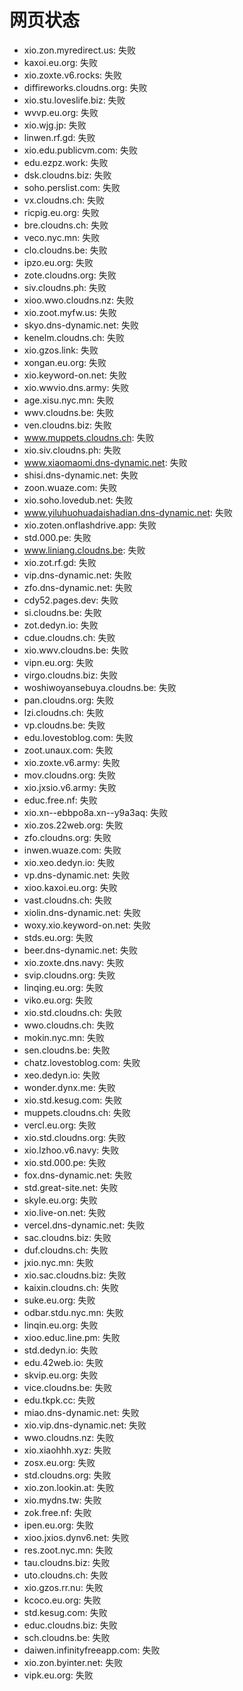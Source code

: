 # 网页状态
- xio.zon.myredirect.us: 失败
- kaxoi.eu.org: 失败
- xio.zoxte.v6.rocks: 失败
- diffireworks.cloudns.org: 失败
- xio.stu.loveslife.biz: 失败
- wvvp.eu.org: 失败
- xio.wjg.jp: 失败
- linwen.rf.gd: 失败
- xio.edu.publicvm.com: 失败
- edu.ezpz.work: 失败
- dsk.cloudns.biz: 失败
- soho.perslist.com: 失败
- vx.cloudns.ch: 失败
- ricpig.eu.org: 失败
- bre.cloudns.ch: 失败
- veco.nyc.mn: 失败
- clo.cloudns.be: 失败
- ipzo.eu.org: 失败
- zote.cloudns.org: 失败
- siv.cloudns.ph: 失败
- xioo.wwo.cloudns.nz: 失败
- xio.zoot.myfw.us: 失败
- skyo.dns-dynamic.net: 失败
- kenelm.cloudns.ch: 失败
- xio.gzos.link: 失败
- xongan.eu.org: 失败
- xio.keyword-on.net: 失败
- xio.wwvio.dns.army: 失败
- age.xisu.nyc.mn: 失败
- wwv.cloudns.be: 失败
- ven.cloudns.biz: 失败
- www.muppets.cloudns.ch: 失败
- xio.siv.cloudns.ph: 失败
- www.xiaomaomi.dns-dynamic.net: 失败
- shisi.dns-dynamic.net: 失败
- zoon.wuaze.com: 失败
- xio.soho.lovedub.net: 失败
- www.yiluhuohuadaishadian.dns-dynamic.net: 失败
- xio.zoten.onflashdrive.app: 失败
- std.000.pe: 失败
- www.liniang.cloudns.be: 失败
- xio.zot.rf.gd: 失败
- vip.dns-dynamic.net: 失败
- zfo.dns-dynamic.net: 失败
- cdy52.pages.dev: 失败
- si.cloudns.be: 失败
- zot.dedyn.io: 失败
- cdue.cloudns.ch: 失败
- xio.wwv.cloudns.be: 失败
- vipn.eu.org: 失败
- virgo.cloudns.biz: 失败
- woshiwoyansebuya.cloudns.be: 失败
- pan.cloudns.org: 失败
- lzi.cloudns.ch: 失败
- vp.cloudns.be: 失败
- edu.lovestoblog.com: 失败
- zoot.unaux.com: 失败
- xio.zoxte.v6.army: 失败
- mov.cloudns.org: 失败
- xio.jxsio.v6.army: 失败
- educ.free.nf: 失败
- xio.xn--ebbpo8a.xn--y9a3aq: 失败
- xio.zos.22web.org: 失败
- zfo.cloudns.org: 失败
- inwen.wuaze.com: 失败
- xio.xeo.dedyn.io: 失败
- vp.dns-dynamic.net: 失败
- xioo.kaxoi.eu.org: 失败
- vast.cloudns.ch: 失败
- xiolin.dns-dynamic.net: 失败
- woxy.xio.keyword-on.net: 失败
- stds.eu.org: 失败
- beer.dns-dynamic.net: 失败
- xio.zoxte.dns.navy: 失败
- svip.cloudns.org: 失败
- linqing.eu.org: 失败
- viko.eu.org: 失败
- xio.std.cloudns.ch: 失败
- wwo.cloudns.ch: 失败
- mokin.nyc.mn: 失败
- sen.cloudns.be: 失败
- chatz.lovestoblog.com: 失败
- xeo.dedyn.io: 失败
- wonder.dynx.me: 失败
- xio.std.kesug.com: 失败
- muppets.cloudns.ch: 失败
- vercl.eu.org: 失败
- xio.std.cloudns.org: 失败
- xio.lzhoo.v6.navy: 失败
- xio.std.000.pe: 失败
- fox.dns-dynamic.net: 失败
- std.great-site.net: 失败
- skyle.eu.org: 失败
- xio.live-on.net: 失败
- vercel.dns-dynamic.net: 失败
- sac.cloudns.biz: 失败
- duf.cloudns.ch: 失败
- jxio.nyc.mn: 失败
- xio.sac.cloudns.biz: 失败
- kaixin.cloudns.ch: 失败
- suke.eu.org: 失败
- odbar.stdu.nyc.mn: 失败
- linqin.eu.org: 失败
- xioo.educ.line.pm: 失败
- std.dedyn.io: 失败
- edu.42web.io: 失败
- skvip.eu.org: 失败
- vice.cloudns.be: 失败
- edu.tkpk.cc: 失败
- miao.dns-dynamic.net: 失败
- xio.vip.dns-dynamic.net: 失败
- wwo.cloudns.nz: 失败
- xio.xiaohhh.xyz: 失败
- zosx.eu.org: 失败
- std.cloudns.org: 失败
- xio.zon.lookin.at: 失败
- xio.mydns.tw: 失败
- zok.free.nf: 失败
- ipen.eu.org: 失败
- xioo.jxios.dynv6.net: 失败
- res.zoot.nyc.mn: 失败
- tau.cloudns.biz: 失败
- uto.cloudns.ch: 失败
- xio.gzos.rr.nu: 失败
- kcoco.eu.org: 失败
- std.kesug.com: 失败
- educ.cloudns.biz: 失败
- sch.cloudns.be: 失败
- daiwen.infinityfreeapp.com: 失败
- xio.zon.byinter.net: 失败
- vipk.eu.org: 失败
